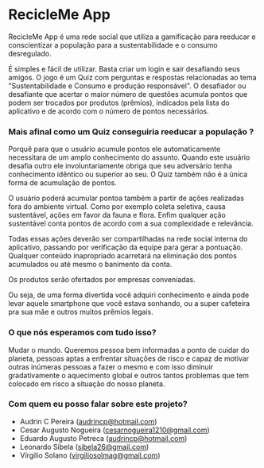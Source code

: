 # RecicleMe App #

RecicleMe App é uma rede social que utiliza a gamificação para reeducar e conscientizar a população para a sustentabilidade e o consumo desregulado.

É simples e fácil de utilizar. Basta criar um login e sair desafiando seus amigos. O jogo é um Quiz com perguntas e respostas relacionadas ao tema "Sustentabilidade e Consumo e produção responsável". O desafiador ou desafiante que acertar o maior número de questões acumula pontos que podem ser trocados por produtos (prêmios), indicados pela lista do aplicativo e de acordo com o número de pontos necessários.

### Mais afinal como um Quiz conseguiria reeducar a população ? ###

Porquê para que o usuário acumule pontos ele automaticamente necessitara de um amplo conhecimento do assunto. Quando este usuário desafia outro ele involuntariamente obriga que seu adversário tenha conhecimento idêntico ou superior ao seu.  O Quiz também não é a única forma de acumulação de pontos. 

O usuário poderá acumular pontoa também a partir de ações realizadas fora do ambiente virtual. Como por exemplo coleta seletiva, causa sustentável, ações em favor da fauna e flora. Enfim qualquer ação sustentável conta pontos de acordo com a sua complexidade e relevância.

Todas essas ações deverão ser compartilhadas  na rede social interna do aplicativo, passando por verificação da equipe para gerar a pontuação. Qualquer conteúdo inapropriado acarretará na eliminação dos pontos acumulados ou até mesmo o banimento da conta.

Os produtos serão ofertados por empresas conveniadas.

Ou seja, de uma forma divertida você adquiri conhecimento e ainda pode levar aquele smartphone que você estava sonhando, ou a super cafeteira pra sua mãe e outros muitos prêmios legais.

### O que nós esperamos com tudo isso? ###

Mudar o mundo. Queremos pessoa bem informadas a ponto de cuidar do planeta, pessoas aptas a enfrentar situações de risco e capaz de motivar outras inúmeras pessoas a fazer o mesmo e com isso diminuir gradativamente o aquecimento global e outros tantos problemas que tem colocado em risco a situação do nosso planeta.

### Com quem eu posso falar sobre este projeto? ###

* Audrin C Pereira (audrincp@hotmail.com)
* Cesar Augusto Nogueira (cesarnogueira1210@gmail.com)
* Eduardo Augusto Petreca (audrincp@hotmail.com)
* Leonardo Sibela (sibela26@gmail.com)
* Vírgilio Solano (virgiliosolmag@gmail.com)





